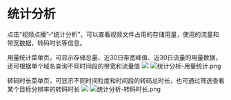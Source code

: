 # 统计分析

点击“视频点播”-“统计分析”，可以查看视频文件占用的存储用量，使用的流量和带宽数据，转码时长等信息。

用量统计菜单页，可显示存储总量、近30日带宽峰值、近30日流量的用量数据，还可根据单个域名查询不同时间段的带宽和流量值
![](https://github.com/jdcloudcom/cn/blob/cn-Video-on-Demand/image/Video-on-Demand/%E7%BB%9F%E8%AE%A1%E5%88%86%E6%9E%90-%E7%94%A8%E9%87%8F%E7%BB%9F%E8%AE%A1.png)
![统计分析-用量统计.png](../../../../image/Video-on-Demand/统计分析-用量统计.png)

转码时长菜单页，可显示不同时间粒度和时间段的转码总时长，也可通过筛选查看某个目标分辨率的转码时长
![](https://github.com/jdcloudcom/cn/blob/cn-Video-on-Demand/image/Video-on-Demand/%E7%BB%9F%E8%AE%A1%E5%88%86%E6%9E%90-%E8%BD%AC%E7%A0%81%E6%97%B6%E9%95%BF.png)
![统计分析-转码时长.png](../../../../image/Video-on-Demand/统计分析-转码时长.png)


